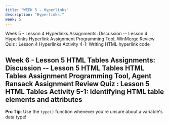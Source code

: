 ```yaml
---
title: "WEEK 5 - Hyperlinks"
description: "Hyperlinks."
week: 5
---
```


Week 5 - Lesson 4 Hyperlinks
    Assignments:
    Discussion -- Lesson 4 Hyperlinks
    Hyperlink Assignment
    Programming Tool, WinMerge
    Review Quiz : Lesson 4 Hyperlinks
    Activity 4-1: Writing HTML hyperlink code


Week 6 - Lesson 5 HTML Tables
    Assignments:
    Discussion -- Lesson 5 HTML Tables
    HTML Tables Assignment
    Programming Tool, Agent Ransack Assignment
    Review Quiz : Lesson 5 HTML Tables
    Activity 5-1: Identifying HTML table elements and attributes
---

**Pro Tip**: Use the `type()` function whenever you're unsure about a variable's data type!